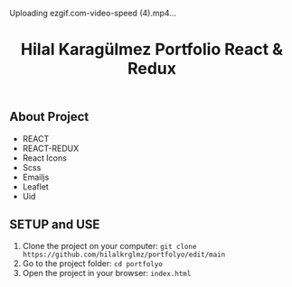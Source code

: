 


Uploading ezgif.com-video-speed (4).mp4…



<!DOCTYPE html>
<html lang="en">
<head>
    <meta charset="UTF-8">
    <meta name="viewport" content="width=device-width, initial-scale=1.0">
</head>
<body>
    <header>
        <h1> Hilal Karagülmez Portfolio React & Redux </h1>
    </header>
    <div class="container">
        <h2>About Project</h2>
            <ul>
                <li>REACT</li>
                <li>REACT-REDUX</li>
                <li>React Icons</li>
                <li>Scss</li>
                <li>Emailjs</li>
                <li>Leaflet</li>
                <li>Uid</li>
            </ul>
            <h2>SETUP and USE</h2>
        <ol>
            <li>Clone the project on your computer: <code>git clone https://github.com/hilalkrglmz/portfolyo/edit/main</code></li>
            <li>Go to the project folder: <code>cd portfolyo</code></li>
            <li>Open the project in your browser: <code>index.html</code></li>
        </ol>
    </div>
</body>
</html>
